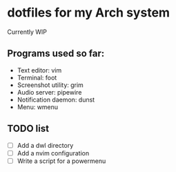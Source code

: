 # dotfiles for my Arch system

Currently WIP

## Programs used so far:  
- Text editor: vim
- Terminal: foot
- Screenshot utility: grim
- Audio server: pipewire
- Notification daemon: dunst
- Menu: wmenu

## TODO list  
- [ ] Add a dwl directory
- [ ] Add a nvim configuration
- [ ] Write a script for a powermenu  
